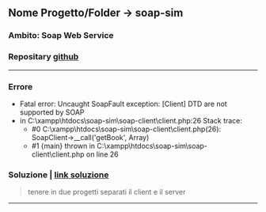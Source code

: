 ## Nome Progetto/Folder -> soap-sim
### Ambito: Soap Web Service
### Repositary [github](https://github.com/redeluni/soap-sim)  
___
### Errore
* Fatal error: Uncaught SoapFault exception: [Client] DTD are not supported by SOAP 
* in C:\xampp\htdocs\soap-sim\soap-client\client.php:26 Stack trace: 
    * #0 C:\xampp\htdocs\soap-sim\soap-client\client.php(26): SoapClient->__call('getBook', Array) 
    * #1 {main} thrown in C:\xampp\htdocs\soap-sim\soap-client\client.php on line 26
### Soluzione | [link soluzione](nessuno) 
> tenere in due progetti separati il client e il server
___

